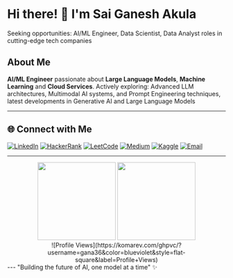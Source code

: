 # Hi there! 👋 I'm Sai Ganesh Akula

Seeking opportunities: AI/ML Engineer, Data Scientist, Data Analyst roles in cutting-edge tech companies 

## About Me
**AI/ML Engineer** passionate about **Large Language Models**, **Machine Learning** and **Cloud Services**. Actively exploring: Advanced LLM architectures, Multimodal AI systems, and Prompt Engineering techniques, latest developments in Generative AI and Large Language Models
 

--- 

## 🌐 Connect with Me

[![LinkedIn](https://img.shields.io/badge/-LinkedIn-0077B5?style=flat-square&logo=linkedin&logoColor=white)](https://linkedin.com/in/saiganeshakula)
[![HackerRank](https://img.shields.io/badge/-HackerRank-2EC866?style=flat-square&logo=hackerrank&logoColor=white)](https://hackerrank.com/gana36)
[![LeetCode](https://img.shields.io/badge/-LeetCode-FFA116?style=flat-square&logo=leetcode&logoColor=black)](https://leetcode.com/saiganesh2345sret)
[![Medium](https://img.shields.io/badge/-Medium-12100E?style=flat-square&logo=medium&logoColor=white)](https://medium.com/@saiganesh2345sret)
[![Kaggle](https://img.shields.io/badge/-Kaggle-20BEFF?style=flat-square&logo=kaggle&logoColor=white)](https://kaggle.com/userbitco)
[![Email](https://img.shields.io/badge/-Email-D14836?style=flat-square&logo=gmail&logoColor=white)](mailto:saiganeshakagana@gmail.com)

---
<div align="center">
  <img height="180em" src="https://github-readme-stats.vercel.app/api?username=gana36&show_icons=true&theme=radical&count_private=true"/>
  <img height="180em" src="https://github-readme-stats.vercel.app/api/top-langs/?username=gana36&layout=compact&theme=radical&langs_count=8"/>
</div>

<div align="center">
![Profile Views](https://komarev.com/ghpvc/?username=gana36&color=blueviolet&style=flat-square&label=Profile+Views)
</div>
---
"Building the future of AI, one model at a time" ✨
